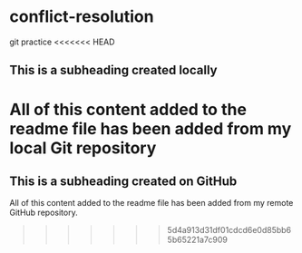# conflict-resolution
git practice
<<<<<<< HEAD
## This is a subheading created locally

All of this content added to the readme file has been added from my local Git repository
=======
## This is a subheading created on GitHub

All of this content added to the readme file has been added from my remote GitHub repository.
>>>>>>> 5d4a913d31df01cdcd6e0d85bb65b65221a7c909
